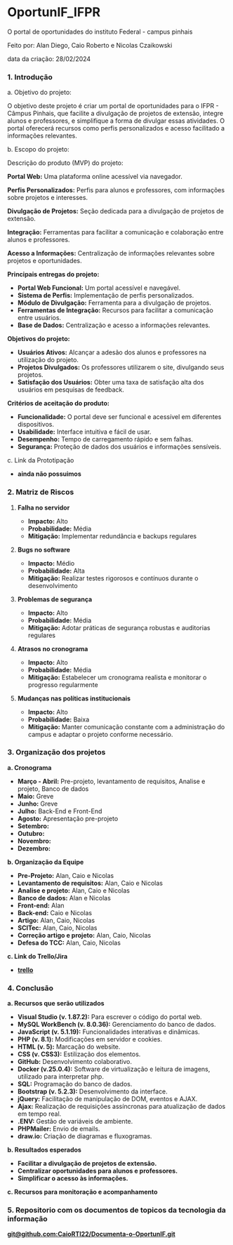 # OportunIF_IFPR 
O portal de oportunidades do instituto Federal - campus pinhais

Feito por: Alan Diego, Caio Roberto e Nicolas Czaikowski

data da criação: 28/02/2024

### 1. Introdução

a. Objetivo do projeto:

O objetivo deste projeto é criar um portal de oportunidades para o IFPR - Câmpus Pinhais, que facilite a divulgação de projetos de extensão, integre alunos e professores, e simplifique a forma de divulgar essas atividades. O portal oferecerá recursos como perfis personalizados e acesso facilitado a informações relevantes.


b. Escopo do projeto:

Descrição do produto (MVP) do projeto:

**Portal Web:** Uma plataforma online acessível via navegador.
  
 **Perfis Personalizados:** Perfis para alunos e professores, com informações sobre projetos e interesses.
  
 **Divulgação de Projetos:** Seção dedicada para a divulgação de projetos de extensão.
  
 **Integração:** Ferramentas para facilitar a comunicação e colaboração entre alunos e professores.
  
 **Acesso a Informações:** Centralização de informações relevantes sobre projetos e oportunidades.
  

**Principais entregas do projeto:**
- **Portal Web Funcional:** Um portal acessível e navegável.
- **Sistema de Perfis:** Implementação de perfis personalizados.
- **Módulo de Divulgação:** Ferramenta para a divulgação de projetos.
- **Ferramentas de Integração:** Recursos para facilitar a comunicação entre usuários.
- **Base de Dados:** Centralização e acesso a informações relevantes.

**Objetivos do projeto:**
- **Usuários Ativos:** Alcançar a adesão dos alunos e professores na utilização do projeto.
- **Projetos Divulgados:** Os professores utilizarem o site, divulgando seus projetos.
- **Satisfação dos Usuários:** Obter uma taxa de satisfação alta dos usuários em pesquisas de feedback.

**Critérios de aceitação do produto:**
- **Funcionalidade:** O portal deve ser funcional e acessível em diferentes dispositivos.
- **Usabilidade:** Interface intuitiva e fácil de usar.
- **Desempenho:** Tempo de carregamento rápido e sem falhas.
- **Segurança:** Proteção de dados dos usuários e informações sensíveis.

c. Link da Prototipação
- **ainda não possuimos**

### 2. Matriz de Riscos

1. **Falha no servidor**
   - **Impacto:** Alto
   - **Probabilidade:** Média
   - **Mitigação:** Implementar redundância e backups regulares

2. **Bugs no software**
   - **Impacto:** Médio
   - **Probabilidade:** Alta
   - **Mitigação:** Realizar testes rigorosos e contínuos durante o desenvolvimento

3. **Problemas de segurança**
   - **Impacto:** Alto
   - **Probabilidade:** Média
   - **Mitigação:** Adotar práticas de segurança robustas e auditorias regulares

4. **Atrasos no cronograma**
   - **Impacto:** Alto
   - **Probabilidade:** Média
   - **Mitigação:** Estabelecer um cronograma realista e monitorar o progresso regularmente

5. **Mudanças nas políticas institucionais**
   - **Impacto:** Alto
   - **Probabilidade:** Baixa
   - **Mitigação:** Manter comunicação constante com a administração do campus e adaptar o projeto conforme necessário.

### 3. Organização dos projetos

 **a. Cronograma**

- **Março - Abril:** Pre-projeto, levantamento de requisitos, Analise e projeto, Banco de dados
- **Maio:** Greve
- **Junho:** Greve
- **Julho:** Back-End e Front-End
- **Agosto:** Apresentação pre-projeto
- **Setembro:** 
- **Outubro:** 
- **Novembro:** 
- **Dezembro:** 

 **b. Organização da Equipe**

- **Pre-Projeto:** Alan, Caio e Nicolas
- **Levantamento de requisitos:** Alan, Caio e Nicolas
- **Analise e projeto:** Alan, Caio e Nicolas
- **Banco de dados:** Alan e Nicolas
- **Front-end:** Alan
- **Back-end:** Caio e Nicolas
- **Artigo:** Alan, Caio, Nicolas
- **SCITec:** Alan, Caio, Nicolas
- **Correção artigo e projeto:** Alan, Caio, Nicolas
- **Defesa do TCC:** Alan, Caio, Nicolas

**c. Link do Trello/Jira**

- **[trello](https://trello.com/invite/b/66bc9ceb48fe3d16883c9552/ATTI1482c13ad6fef680a2307db589f25bcf17FF737C/opurtunif)**

### 4. Conclusão

**a. Recursos que serão utilizados**

- **Visual Studio (v. 1.87.2):** Para escrever o código do portal web.
- **MySQL WorkBench (v. 8.0.36):** Gerenciamento do banco de dados.
- **JavaScript (v. 5.1.19):** Funcionalidades interativas e dinâmicas.
- **PHP (v. 8.1):** Modificações em servidor e cookies.
- **HTML (v. 5):** Marcação do website.
- **CSS (v. CSS3):** Estilização dos elementos.
- **GitHub:** Desenvolvimento colaborativo.
- **Docker (v.25.0.4):** Software de virtualização e leitura de imagens, utilizado para interpretar php. 
- **SQL:** Programação do banco de dados.
- **Bootstrap (v. 5.2.3):** Desenvolvimento da interface.
- **jQuery:** Facilitação de manipulação de DOM, eventos e AJAX.
- **Ajax:** Realização de requisições assíncronas para atualização de dados em tempo real.
- **.ENV:** Gestão de variáveis de ambiente.
- **PHPMailer:** Envio de emails.
- **draw.io:** Criação de diagramas e fluxogramas.

**b. Resultados esperados**

- **Facilitar a divulgação de projetos de extensão.**
- **Centralizar oportunidades para alunos e professores.**
- **Simplificar o acesso às informações.**

**c. Recursos para monitoração e acompanhamento**

### 5. Repositorio com os documentos de topicos da tecnologia da informação

[**git@github.com:CaioRTl22/Documenta-o-OportunIF.git**](https://github.com/CaioRTl22/Documenta-o-OportunIF)

